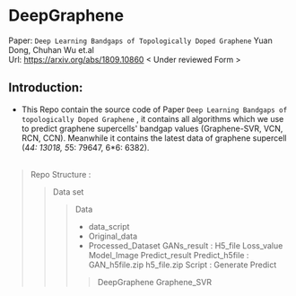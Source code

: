 # DeepGraphene
 Paper: `Deep Learning Bandgaps of Topologically Doped Graphene` Yuan Dong, Chuhan Wu et.al <br/>
         Url: https://arxiv.org/abs/1809.10860  < Under reviewed Form >
## Introduction:
*   This Repo contain the source code of Paper `Deep Learning Bandgaps of topologically Doped Graphene` , it contains all algorithms which we use to predict graphene supercells' bandgap values (Graphene-SVR, VCN, RCN, CCN). Meanwhile it contains the latest data of graphene supercell (4*4: 13018, 5*5: 79647, 6*6: 6382).
<br/><br/>
> Repo Structure : 
>> Data set
>>> Data
>>> * data_script
>>> * Original_data
>>> * Processed_Dataset
>> GANs_result :
>>> H5_file
>>> Loss_value
>>> Model_Image
>>> Predict_result
>> Predict_h5file :
>>> GAN_h5file.zip
>>> h5_file.zip
>> Script :
>>> Generate
>>> Predict
>>>> DeepGraphene
>>>> Graphene_SVR
